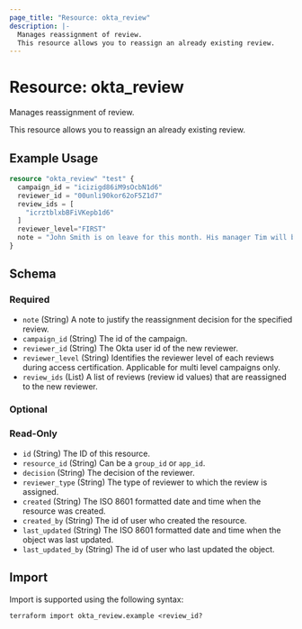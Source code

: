 ```yaml
---
page_title: "Resource: okta_review"
description: |-
  Manages reassignment of review.
  This resource allows you to reassign an already existing review.
---
```


# Resource: okta_review

Manages reassignment of review.

This resource allows you to reassign an already existing review.

## Example Usage

```terraform
resource "okta_review" "test" {
  campaign_id = "icizigd86iM9sOcbN1d6"
  reviewer_id = "00unli90kor62oF5Z1d7"
  review_ids = [
    "icrztblxbBFiVKepb1d6"
  ]
  reviewer_level="FIRST"
  note = "John Smith is on leave for this month. His manager Tim will be the reviewer instead."
}
```

<!-- schema generated by tfplugindocs -->
## Schema

### Required

- `note` (String) A note to justify the reassignment decision for the specified review.
- `campaign_id` (String) The id of the campaign.
- `reviewer_id` (String) The Okta user id of the new reviewer.
- `reviewer_level` (String) Identifies the reviewer level of each reviews during access certification. Applicable for multi level campaigns only.
- `review_ids` (List) A list of reviews (review id values) that are reassigned to the new reviewer.

### Optional



### Read-Only

- `id` (String) The ID of this resource.
- `resource_id` (String) Can be a `group_id` or `app_id`.
- `decision` (String) The decision of the reviewer.
- `reviewer_type` (String) The type of reviewer to which the review is assigned.
- `created` (String) The ISO 8601 formatted date and time when the resource was created.
- `created_by` (String) The id of user who created the resource.
- `last_updated` (String) The ISO 8601 formatted date and time when the object was last updated.
- `last_updated_by` (String) The id of user who last updated the object.

## Import

Import is supported using the following syntax:

```shell
terraform import okta_review.example <review_id?
```
